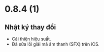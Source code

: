 # 0.8.4 (1)

## Nhật ký thay đổi

- Cải thiện hiệu suất.
- Đã sửa lỗi giải mã  âm thanh (SFX) trên iOS.
